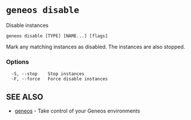 # `geneos disable`

Disable instances

```text
geneos disable [TYPE] [NAME...] [flags]
```

Mark any matching instances as disabled. The instances are also stopped.

### Options

```text
  -S, --stop    Stop instances
  -F, --force   Force disable instances
```

## SEE ALSO

* [geneos](geneos.md)	 - Take control of your Geneos environments
